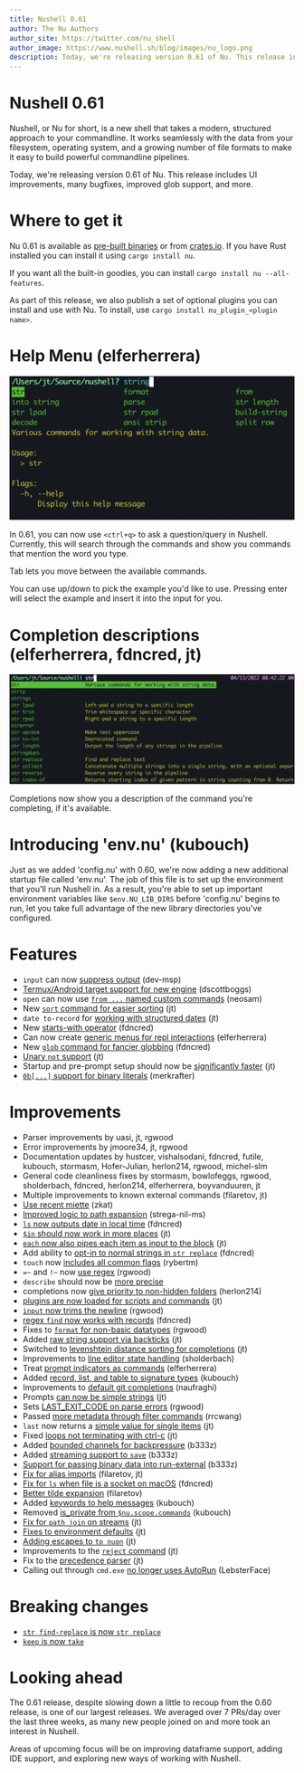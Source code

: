 ```yaml
---
title: Nushell 0.61
author: The Nu Authors
author_site: https://twitter.com/nu_shell
author_image: https://www.nushell.sh/blog/images/nu_logo.png
description: Today, we're releasing version 0.61 of Nu. This release includes UI improvements, many bugfixes, improved glob support, and more.
---
```


# Nushell 0.61

Nushell, or Nu for short, is a new shell that takes a modern, structured approach to your commandline. It works seamlessly with the data from your filesystem, operating system, and a growing number of file formats to make it easy to build powerful commandline pipelines.

Today, we're releasing version 0.61 of Nu. This release includes UI improvements, many bugfixes, improved glob support, and more.

<!-- more -->

# Where to get it

Nu 0.61 is available as [pre-built binaries](https://github.com/nushell/nushell/releases/tag/0.61.0) or from [crates.io](https://crates.io/crates/nu). If you have Rust installed you can install it using `cargo install nu`.

If you want all the built-in goodies, you can install `cargo install nu --all-features`.

As part of this release, we also publish a set of optional plugins you can install and use with Nu. To install, use `cargo install nu_plugin_<plugin name>`.

# Help Menu (elferherrera)

![Help menu](/assets/images/0_61_help_menu.png)

In 0.61, you can now use `<ctrl+q>` to ask a question/query in Nushell. Currently, this will search through the commands and show you commands that mention the word you type.

Tab lets you move between the available commands.

You can use up/down to pick the example you'd like to use. Pressing enter will select the example and insert it into the input for you.

# Completion descriptions (elferherrera, fdncred, jt)

![Completion descriptions](/assets/images/0_61_completion_descriptions.png)

Completions now show you a description of the command you're completing, if it's available.

# Introducing 'env.nu' (kubouch)

Just as we added 'config.nu' with 0.60, we're now adding a new additional startup file called 'env.nu'. The job of this file is to set up the environment that you'll run Nushell in. As a result, you're able to set up important environment variables like `$env.NU_LIB_DIRS` before 'config.nu' begins to run, let you take full advantage of the new library directories you've configured.

# Features

- `input` can now [suppress output](https://github.com/nushell/nushell/pull/5017) (dev-msp)
- [Termux/Android target support for new engine](https://github.com/nushell/nushell/pull/4956) (dscottboggs)
- `open` can now use [`from ...` named custom commands](https://github.com/nushell/nushell/pull/5049) (neosam)
- New [`sort` command for easier sorting](https://github.com/nushell/nushell/pull/5054) (jt)
- `date to-record` for [working with structured dates](https://github.com/nushell/nushell/pull/5058) (jt)
- New [starts-with operator](https://github.com/nushell/nushell/pull/5061) (fdncred)
- Can now create [generic menus for repl interactions](https://github.com/nushell/nushell/pull/5085) (elferherrera)
- New [`glob` command for fancier globbing](https://github.com/nushell/nushell/pull/5087) (fdncred)
- [Unary `not` support](https://github.com/nushell/nushell/pull/5111) (jt)
- Startup and pre-prompt setup should now be [significantly faster](https://github.com/nushell/nushell/pull/5115) (jt)
- [`0b[...]` support for binary literals](https://github.com/nushell/nushell/pull/5149) (merkrafter)

# Improvements

- Parser improvements by uasi, jt, rgwood
- Error improvements by jmoore34, jt, rgwood
- Documentation updates by hustcer, vishalsodani, fdncred, futile, kubouch, stormasm, Hofer-Julian, herlon214, rgwood, michel-slm
- General code cleanliness fixes by stormasm, bowlofeggs, rgwood, sholderbach, fdncred, herlon214, elferherrera, boyvanduuren, jt
- Multiple improvements to known external commands (filaretov, jt)
- [Use recent miette](https://github.com/nushell/nushell/pull/5167) (zkat)
- [Improved logic to path expansion](https://github.com/nushell/nushell/pull/5153) (strega-nil-ms)
- [`ls` now outputs date in local time](https://github.com/nushell/nushell/pull/5141) (fdncred)
- [`$in` should now work in more places](https://github.com/nushell/nushell/pull/5137) (jt)
- [`each` now also pipes each item as input to the block](https://github.com/nushell/nushell/pull/5136) (jt)
- Add ability to [opt-in to normal strings in `str replace`](https://github.com/nushell/nushell/pull/5133) (fdncred)
- `touch` now [includes all common flags](https://github.com/nushell/nushell/pull/5119) (rybertm)
- `=~` and `!~` now [use regex](https://github.com/nushell/nushell/pull/5117) (rgwood)
- `describe` should now be [more precise](https://github.com/nushell/nushell/pull/5116)
- completions now [give priority to non-hidden folders](https://github.com/nushell/nushell/pull/5108) (herlon214)
- [plugins are now loaded for scripts and commands](https://github.com/nushell/nushell/pull/5105) (jt)
- [`input` now trims the newline](https://github.com/nushell/nushell/pull/5097) (rgwood)
- [regex `find` now works with records](https://github.com/nushell/nushell/pull/5100) (fdncred)
- Fixes to [`format` for non-basic datatypes](https://github.com/nushell/nushell/pull/5095) (rgwood)
- Added [raw string support via backticks](https://github.com/nushell/nushell/pull/5090) (jt)
- Switched to [levenshtein distance sorting for completions](https://github.com/nushell/nushell/pull/5001) (jt)
- Improvements to [line editor state handling](https://github.com/nushell/nushell/pull/5041) (sholderbach)
- Treat [prompt indicators as commands](https://github.com/nushell/nushell/pull/5026) (elferherrera)
- Added [record, list, and table to signature types](https://github.com/nushell/nushell/pull/5040) (kubouch)
- Improvements to [default git completions](https://github.com/nushell/nushell/pull/5016) (naufraghi)
- Prompts [can now be simple strings](https://github.com/nushell/nushell/pull/5052) (jt)
- Sets [LAST_EXIT_CODE on parse errors](https://github.com/nushell/nushell/pull/5084) (rgwood)
- Passed [more metadata through filter commands](https://github.com/nushell/nushell/pull/5009) (rrcwang)
- `last` now returns a [simple value for single items](https://github.com/nushell/nushell/pull/5060) (jt)
- Fixed [loops not terminating with ctrl-c](https://github.com/nushell/nushell/pull/5003) (jt)
- Added [bounded channels for backpressure](https://github.com/nushell/nushell/pull/4986) (b333z)
- Added [streaming support to `save`](https://github.com/nushell/nushell/pull/4985) (b333z)
- [Support for passing binary data into run-external](https://github.com/nushell/nushell/pull/4984) (b333z)
- [Fix for alias imports](https://github.com/nushell/nushell/pull/4968) (filaretov, jt)
- [Fix for `ls` when file is a socket on macOS](https://github.com/nushell/nushell/pull/4983) (fdncred)
- [Better tilde expansion](https://github.com/nushell/nushell/pull/4974) (filaretov)
- Added [keywords to help messages](https://github.com/nushell/nushell/pull/4978) (kubouch)
- Removed [is_private from `$nu.scope.commands`](https://github.com/nushell/nushell/pull/4979) (kubouch)
- [Fix for `path join` on streams](https://github.com/nushell/nushell/pull/4959) (jt)
- [Fixes to environment defaults](https://github.com/nushell/nushell/pull/4960) (jt)
- [Adding escapes to `to nuon`](https://github.com/nushell/nushell/pull/4964) (jt)
- Improvements to the [`reject` command](https://github.com/nushell/nushell/pull/4951) (jt)
- Fix to the [precedence parser](https://github.com/nushell/nushell/pull/4947) (jt)
- Calling out through `cmd.exe` [no longer uses AutoRun](https://github.com/nushell/nushell/pull/4903) (LebsterFace)

# Breaking changes

- [`str find-replace` is now `str replace`](https://github.com/nushell/nushell/pull/5120)
- [`keep` is now `take`](https://github.com/nushell/nushell/pull/5123)

# Looking ahead

The 0.61 release, despite slowing down a little to recoup from the 0.60 release, is one of our largest releases. We averaged over 7 PRs/day over the last three weeks, as many new people joined on and more took an interest in Nushell.

Areas of upcoming focus will be on improving dataframe support, adding IDE support, and exploring new ways of working with Nushell.
